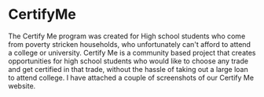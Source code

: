 # CertifyMe
The Certify Me program was created for  High school students who come from  poverty stricken households, who unfortunately can't 
afford to attend a college or university. Certify Me is a community based project that creates opportunities for high school students
who would like to choose any trade and get certified in that trade, without the hassle of taking out a large loan to attend college. 
I have attached a couple of screenshots of our Certify Me website.
